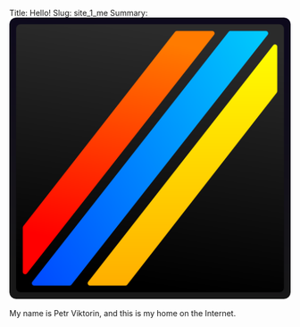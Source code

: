 Title: Hello!
Slug: site_1_me
Summary: ![](../images/eck512.png)

My name is Petr Viktorin, and this is my home on the Internet.
